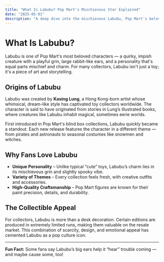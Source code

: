 ```yaml
---
title: "What Is Labubu? Pop Mart's Mischievous Star Explained"
date: "2025-05-01"
description: "A deep dive into the mischievous Labubu, Pop Mart's beloved character."
---
```


# What Is Labubu?

Labubu is one of Pop Mart's most beloved characters — a quirky, impish creature with a playful grin, large rabbit-like ears, and a personality that's equal parts mischief and charm. For many collectors, Labubu isn't just a toy; it's a piece of art and storytelling.

## Origins of Labubu

Labubu was created by **Kasing Lung**, a Hong Kong-born artist whose whimsical, dream-like style has captivated toy collectors worldwide. The character is said to have originated from stories in Lung’s illustrated books, where creatures like Labubu inhabit magical, sometimes eerie worlds.

First introduced in Pop Mart's blind box collections, Labubu quickly became a standout. Each new release features the character in a different theme — from pirates and astronauts to seasonal costumes like snowmen and witches.

## Why Fans Love Labubu

- **Unique Personality** – Unlike typical “cute” toys, Labubu’s charm lies in its mischievous grin and slightly spooky vibe.
- **Variety of Themes** – Every collection feels fresh, with creative outfits and accessories.
- **High-Quality Craftsmanship** – Pop Mart figures are known for their paint precision, details, and durability.

## The Collectible Appeal

For collectors, Labubu is more than a desk decoration. Certain editions are produced in extremely limited runs, making them valuable on the resale market. This combination of scarcity, design, and emotional appeal has cemented Labubu as a pop culture icon.

---

**Fun Fact:** Some fans say Labubu’s big ears help it “hear” trouble coming — and maybe cause some, too!
